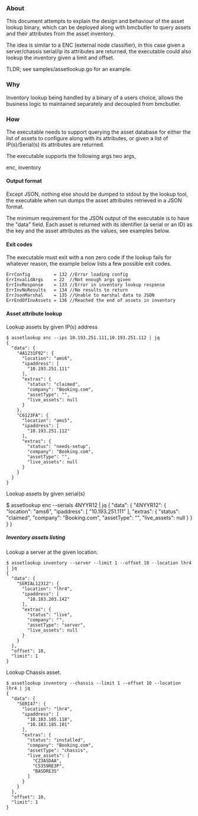 ### About

This document attempts to explain the design and behaviour of the asset lookup binary,
which can be deployed along with bmcbutler to query assets and their attributes
from the asset inventory.

The idea is similar to a ENC (external node classifier),
in this case given a server/chassis serial/ip its attributes are returned,
the executable could also lookup the inventory given a limit and offset.

TLDR; see samples/assetlookup.go for an example.

### Why

Inventory lookup being handled by a binary of a users choice,
allows the business logic to maintained separately and decoupled from bmcbutler.

### How

The executable needs to support querying the asset database
for either the list of assets to configure along with its attributes,
or given a list of IP(s)/Serial(s) its attributes are returned.

The executable supports the following args two args,

enc, inventory

#### Output format

Except JSON, nothing else should be dumped to stdout by the lookup tool,
the executable when run dumps the asset attributes retrieved in a JSON
format.

The minimum requirement for the JSON output of the executable is to have the "data" field.
Each asset is returned with its identifier (a serial or an ID) as the key and the asset attributes
as the values, see examples below.

#### Exit codes

The executable must exit with a non zero code if the lookup fails for whatever reason,
the example below lists a few possible exit codes.

```
ErrConfig         = 132 //Error loading config
ErrInvalidArgs    = 22  //Not enough args given
ErrInvResponse    = 133 //Error in inventory lookup response
ErrInvNoResults   = 134 //No results to return
ErrJsonMarshal    = 135 //Unable to marshal data to JSON
ErrEndOfInvAssets = 136 //Reached the end of assets in inventory
```
#### Asset attribute lookup

Lookup assets by given IP(s) address

```
$ assetlookup enc --ips 10.193.251.111,10.193.251.112 | jq
{
  "data": {
    "4A1231F92": {
      "location": "ams6",
      "ipaddress": [
        "10.193.251.111"
      ],
      "extras": {
        "status": "claimed",
        "company": "Booking.com",
        "assetType": "",
        "live_assets": null
      }
    },
    "C6123FA": {
      "location": "ams5",
      "ipaddress": [
        "10.193.251.112"
      ],
      "extras": {
        "status": "needs-setup",
        "company": "Booking.com",
        "assetType": "",
        "live_assets": null
      }
    }
  }
}
```
Lookup assets by given serial(s)

$ assetlookup enc --serials 4NYYR12  | jq
{
  "data": {
    "4NYYR12": {
      "location": "ams6",
      "ipaddress": [
        "10.193.251.111"
      ],
      "extras": {
        "status": "claimed",
        "company": "Booking.com",
        "assetType": "",
        "live_assets": null
      }
    }
  }
}


##### Inventory assets listing

Lookup a server at the given location.

```
$ assetlookup inventory --server --limit 1 --offset 10 --location lhr4 | jq
{
  "data": {
    "SERIAL12312": {
      "location": "lhr4",
      "ipaddress": [
        "10.183.203.142"
      ],
      "extras": {
        "status": "live",
        "company": "",
        "assetType": "server",
        "live_assets": null
      }
    }
  },
  "offset": 10,
  "limit": 1
}
```

Lookup Chassis asset.
```
$ assetlookup inventory --chassis --limit 1 --offset 10 --location lhr4 | jq
{
  "data": {
    "SERI47": {
      "location": "lhr4",
      "ipaddress": [
        "10.183.185.118",
        "10.183.185.101"
      ],
      "extras": {
        "status": "installed",
        "company": "Booking.com",
        "assetType": "chassis",
        "live_assets": [
          "CZ3ASDAA",
          "C5359RE3P",
          "BASDRE3S"
        ]
      }
    }
  },
  "offset": 10,
  "limit": 1
}
```
